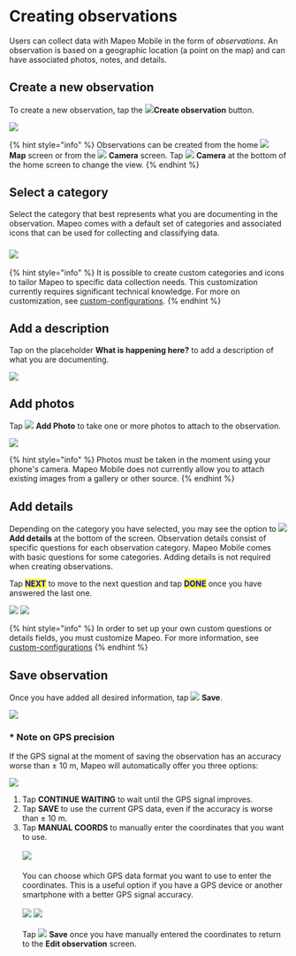 # Creating observations

Users can collect data with Mapeo Mobile in the form of _observations_. An observation is based on a geographic location (a point on the map) and can have associated photos, notes, and details.

## Create a new observation

To create a new observation, tap the ![](../../.gitbook/assets/create\_observation.png)**Create observation** button.

![](../../.gitbook/assets/Homescreen-Create\_observation\_button.jpg)  &#x20;

{% hint style="info" %}
Observations can be created from the home ![](../../.gitbook/assets/app-icons\_Map\_view.png) **Map** screen or from the ![](https://lh6.googleusercontent.com/frEQrTzBVEG1\_7QbIuBtPoJmeTnZnLZ7vFuCJIm7wOly9cfTeBfqhEKvHOwk1feLIsyvNECJTOaEpUOA5l-Tuid1i-oToURZ4P52iJEAcpgzgQkAJnvKTN\_d1UXd8FUE9-mNg1Sk) **Camera** screen. Tap ![](https://lh6.googleusercontent.com/frEQrTzBVEG1\_7QbIuBtPoJmeTnZnLZ7vFuCJIm7wOly9cfTeBfqhEKvHOwk1feLIsyvNECJTOaEpUOA5l-Tuid1i-oToURZ4P52iJEAcpgzgQkAJnvKTN\_d1UXd8FUE9-mNg1Sk) **Camera** at the bottom of the home screen to change the view.
{% endhint %}

## Select a category

Select the category that best represents what you are documenting in the observation. Mapeo comes with a default set of categories and associated icons that can be used for collecting and classifying data.&#x20;

### ![](../../.gitbook/assets/Categories\_screen.jpg)

{% hint style="info" %}
It is possible to create custom categories and icons to tailor Mapeo to specific data collection needs. This customization currently requires significant technical knowledge. For more on customization, see [custom-configurations](../customization-options/custom-configurations/ "mention").
{% endhint %}

## Add a description

Tap on the placeholder **What is happening here?** to add a description of what you are documenting.

&#x20;![](../../.gitbook/assets/Mm\_New\_observation\_blank.jpg)

## Add photos

Tap ![](https://lh6.googleusercontent.com/frEQrTzBVEG1\_7QbIuBtPoJmeTnZnLZ7vFuCJIm7wOly9cfTeBfqhEKvHOwk1feLIsyvNECJTOaEpUOA5l-Tuid1i-oToURZ4P52iJEAcpgzgQkAJnvKTN\_d1UXd8FUE9-mNg1Sk) **Add Photo** to take one or more photos to attach to the observation. &#x20;

![](../../.gitbook/assets/Mm\_new\_observation\_add\_photo.jpg)

{% hint style="info" %}
Photos must be taken in the moment using your phone's camera. Mapeo Mobile does not currently allow you to attach existing images from a gallery or other source.
{% endhint %}



## Add details

Depending on the category you have selected, you may see the option to ![](../../.gitbook/assets/app\_icons\_Details.png) **Add details** at the bottom of the screen. Observation details consist of specific questions for each observation category. Mapeo Mobile comes with basic questions for some categories. Adding details is not required when creating observations.

Tap <mark style="color:blue;">**NEXT**</mark> to move to the next question and tap <mark style="color:blue;">**DONE**</mark> once you have answered the last one.&#x20;

<mark style="color:red;"></mark>![](../../.gitbook/assets/Mm\_View\_observation\_screen\_add\_details.jpg)  <mark style="color:red;"></mark>  ![](../../.gitbook/assets/Mm\_details\_camp\_category\_select\_DONE.jpg)<mark style="color:red;"></mark>



{% hint style="info" %}
In order to set up your own custom questions or details fields, you must customize Mapeo. For more information, see [custom-configurations](../customization-options/custom-configurations/ "mention")
{% endhint %}

## Save observation

Once you have added all desired information, tap ![](../../.gitbook/assets/app\_icons\_save\_35px.png) **Save**.

<mark style="background-color:orange;"></mark>![](../../.gitbook/assets/Mm\_Save\_observation.jpg)<mark style="background-color:orange;"></mark>



### \* Note on GPS precision

If the GPS signal at the moment of saving the observation has an accuracy worse than ± 10 m, Mapeo will automatically offer you three options:

![](../../.gitbook/assets/Mm\_Weak\_GPS\_signal\_message.jpg)

1. Tap **CONTINUE WAITING** to wait until the GPS signal improves.
2. Tap **SAVE** to use the current GPS data, even if the accuracy is worse than ± 10 m.
3. Tap **MANUAL COORDS** to manually enter the coordinates that you want to use.\
   \
   ![](../../.gitbook/assets/Mm\_Weak\_GPS\_message\_manual\_coords\_option.jpg)  \
   \
   You can choose which GPS data format you want to use to enter the coordinates. This is a useful option if you have a GPS device or another smartphone with a better GPS signal accuracy. \
   \
   ![](../../.gitbook/assets/Mm\_Enter\_coordinates\_screen\_format\_menu.jpg)  ![](../../.gitbook/assets/Mm\_Enter\_coordinates\_screen-format\_options.jpg)\
   \
   Tap ![](../../.gitbook/assets/app\_icons\_save\_35px.png) **Save** once you have manually entered the coordinates to return to the **Edit observation** screen.
